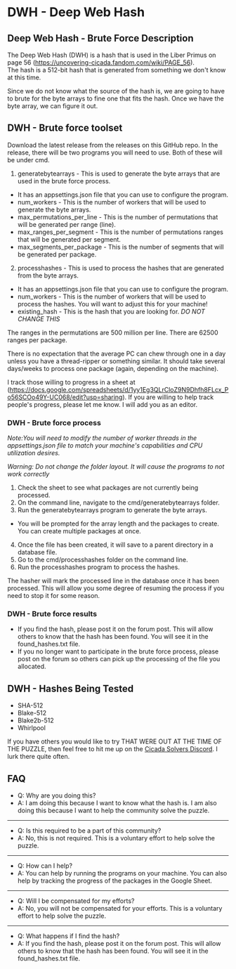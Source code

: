 # DWH - Deep Web Hash
## Deep Web Hash - Brute Force Description
The Deep Web Hash (DWH) is a hash that is used in the Liber Primus on page 56 (https://uncovering-cicada.fandom.com/wiki/PAGE_56).  
The hash is a 512-bit hash that is generated from something we don't know at this time.

Since we do not know what the source of the hash is, we are going to have to brute for the byte arrays to fine one that 
fits the hash.  Once we have the byte array, we can figure it out.

## DWH - Brute force toolset
Download the latest release from the releases on this GitHub repo.
In the release, there will be two programs you will need to use.  Both of these will be under cmd.

1. generatebytearrays - This is used to generate the byte arrays that are used in the brute force process.
- It has an appsettings.json file that you can use to configure the program.
- num_workers - This is the number of workers that will be used to generate the byte arrays.
- max_permutations_per_line - This is the number of permutations that will be generated per range (line).
- max_ranges_per_segment - This is the number of permutations ranges that will be generated per segment.
- max_segments_per_package - This is the number of segments that will be generated per package.


2. processhashes - This is used to process the hashes that are generated from the byte arrays.
- It has an appsettings.json file that you can use to configure the program.
- num_workers - This is the number of workers that will be used to process the hashes.  You will want to adjust this for your machine!
- existing_hash - This is the hash that you are looking for. *DO NOT CHANGE THIS*

The ranges in the permutations are 500 million per line. There are 62500 ranges per package.  

There is no expectation that the average PC can chew through one in a day unless you have a thread-ripper or something similar.
It should take several days/weeks to process one package (again, depending on the machine).

I track those willing to progress in a sheet at (https://docs.google.com/spreadsheets/d/1yy1Eg3QLrCloZ9N9Dhfh8FLcx_Po56SCOo49Y-UC068/edit?usp=sharing).
If you are willing to help track people's progress, please let me know.  I will add you as an editor.

### DWH - Brute force process
*Note:You will need to modify the number of worker threads in the appsettings.json file to match your machine's capabilities and CPU utilization desires.*

*Warning: Do not change the folder layout.  It will cause the programs to not work correctly*

1. Check the sheet to see what packages are not currently being processed.
2. On the command line, navigate to the cmd/generatebytearrays folder.
3. Run the generatebytearrays program to generate the byte arrays.
- You will be prompted for the array length and the packages to create.  You can create multiple packages at once. 
4. Once the file has been created, it will save to a parent directory in a database file.
5. Go to the cmd/processhashes folder on the command line.
6. Run the processhashes program to process the hashes.

The hasher will mark the processed line in the database once it has been processed.  This will allow you some degree of resuming the process if you need to stop it for some reason.

### DWH - Brute force results
- If you find the hash, please post it on the forum post.  This will allow others to know that the hash has been found.  You will see it in the found_hashes.txt file.
- If you no longer want to participate in the brute force process, please post on the forum so others can pick up the processing of the file you allocated.

## DWH - Hashes Being Tested
- SHA-512
- Blake-512
- Blake2b-512
- Whirlpool

If you have others you would like to try THAT WERE OUT AT THE TIME OF THE PUZZLE, then feel free to hit me up on the
[Cicada Solvers Discord](https://discord.com/invite/5qznJtjw?utm_source=Discord%20Widget&utm_medium=Connect).
I lurk there quite often.

## FAQ
- Q: Why are you doing this?
- A: I am doing this because I want to know what the hash is.  I am also doing this because I want to help the community solve the puzzle.
---
- Q: Is this required to be a part of this community?
- A: No, this is not required.  This is a voluntary effort to help solve the puzzle.
---
- Q: How can I help?
- A: You can help by running the programs on your machine.  You can also help by tracking the progress of the packages in the Google Sheet.
---
- Q: Will I be compensated for my efforts?
- A: No, you will not be compensated for your efforts.  This is a voluntary effort to help solve the puzzle.
---
- Q: What happens if I find the hash?
- A: If you find the hash, please post it on the forum post.  This will allow others to know that the hash has been found.  You will see it in the found_hashes.txt file.
